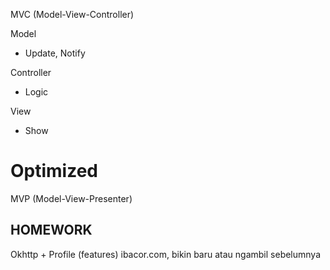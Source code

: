 MVC (Model-View-Controller)

Model
- Update, Notify

Controller
- Logic

View
- Show


# Optimized
MVP (Model-View-Presenter)

## HOMEWORK
Okhttp + Profile (features)
ibacor.com, bikin baru atau ngambil sebelumnya